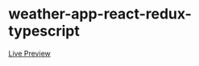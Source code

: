 # weather-app-react-redux-typescript

[Live Preview](https://apps.damirpristav.com/weather-app/)

<!-- [Blog Post]() -->